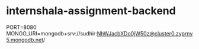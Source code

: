 # internshala-assignment-backend
PORT=8080
MONGO_URI=mongodb+srv://sudhir:NhWJacbXDo0jW50z@cluster0.zyprnv5.mongodb.net/
